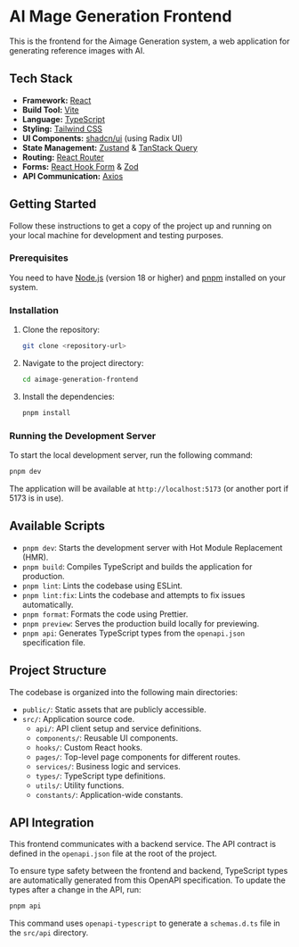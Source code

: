 # AI Mage Generation Frontend

This is the frontend for the Aimage Generation system, a web application for generating reference images with AI.

## Tech Stack

- **Framework:** [React](https://reactjs.org/)
- **Build Tool:** [Vite](https://vitejs.dev/)
- **Language:** [TypeScript](https://www.typescriptlang.org/)
- **Styling:** [Tailwind CSS](https://tailwindcss.com/)
- **UI Components:** [shadcn/ui](https://ui.shadcn.com/) (using Radix UI)
- **State Management:** [Zustand](https://github.com/pmndrs/zustand) & [TanStack Query](https://tanstack.com/query/v5)
- **Routing:** [React Router](https://reactrouter.com/)
- **Forms:** [React Hook Form](https://react-hook-form.com/) & [Zod](https://zod.dev/)
- **API Communication:** [Axios](https://axios-http.com/)

## Getting Started

Follow these instructions to get a copy of the project up and running on your local machine for development and testing purposes.

### Prerequisites

You need to have [Node.js](https://nodejs.org/) (version 18 or higher) and [pnpm](https://pnpm.io/) installed on your system.

### Installation

1.  Clone the repository:
    ```bash
    git clone <repository-url>
    ```
2.  Navigate to the project directory:
    ```bash
    cd aimage-generation-frontend
    ```
3.  Install the dependencies:
    ```bash
    pnpm install
    ```

### Running the Development Server

To start the local development server, run the following command:

```bash
pnpm dev
```

The application will be available at `http://localhost:5173` (or another port if 5173 is in use).

## Available Scripts

- `pnpm dev`: Starts the development server with Hot Module Replacement (HMR).
- `pnpm build`: Compiles TypeScript and builds the application for production.
- `pnpm lint`: Lints the codebase using ESLint.
- `pnpm lint:fix`: Lints the codebase and attempts to fix issues automatically.
- `pnpm format`: Formats the code using Prettier.
- `pnpm preview`: Serves the production build locally for previewing.
- `pnpm api`: Generates TypeScript types from the `openapi.json` specification file.

## Project Structure

The codebase is organized into the following main directories:

- `public/`: Static assets that are publicly accessible.
- `src/`: Application source code.
  - `api/`: API client setup and service definitions.
  - `components/`: Reusable UI components.
  - `hooks/`: Custom React hooks.
  - `pages/`: Top-level page components for different routes.
  - `services/`: Business logic and services.
  - `types/`: TypeScript type definitions.
  - `utils/`: Utility functions.
  - `constants/`: Application-wide constants.

## API Integration

This frontend communicates with a backend service. The API contract is defined in the `openapi.json` file at the root of the project.

To ensure type safety between the frontend and backend, TypeScript types are automatically generated from this OpenAPI specification. To update the types after a change in the API, run:

```bash
pnpm api
```

This command uses `openapi-typescript` to generate a `schemas.d.ts` file in the `src/api` directory.
